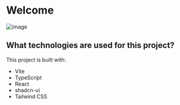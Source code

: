 # Welcome
![image](https://github.com/user-attachments/assets/a2cae5dc-43ad-42cb-8145-baba03b98e34)

## What technologies are used for this project?

This project is built with:

- Vite
- TypeScript
- React
- shadcn-ui
- Tailwind CSS

